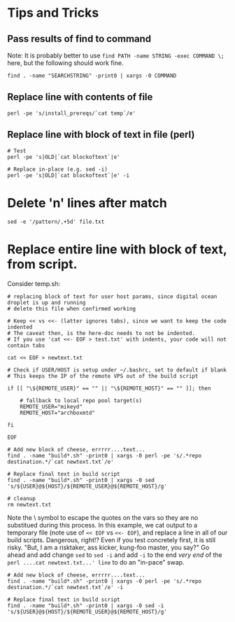 # Tips and Tricks

## Pass results of find to command
Note: It is probably better to use `find PATH -name STRING -exec COMMAND \;` here, but the following should work fine.

```
find . -name "SEARCHSTRING" -print0 | xargs -0 COMMAND
```

## Replace line with contents of file

```
perl -pe 's/install_prereqs/`cat temp`/e'
```

## Replace line with block of text in file (perl)

```
# Test
perl -pe 's|OLD|`cat blockoftext`|e' 

# Replace in-place (e.g. sed -i)
perl -pe 's|OLD|`cat blockoftext`|e' -i
```

# Delete 'n' lines after match
```
sed -e '/pattern/,+5d' file.txt
```

# Replace entire line with block of text, from script.

Consider temp.sh:

```
# replacing block of text for user host params, since digital ocean droplet is up and running
# delete this file when confirmed working

# Keep << vs <<- (latter ignores tabs), since we want to keep the code indented
# The caveat then, is the here-doc needs to not be indented.
# If you use 'cat <<- EOF > test.txt' with indents, your code will not contain tabs

cat << EOF > newtext.txt

# Check if USER/HOST is setup under ~/.bashrc, set to default if blank
# This keeps the IP of the remote VPS out of the build script

if [[ "\${REMOTE_USER}" == "" || "\${REMOTE_HOST}" == "" ]]; then

	# fallback to local repo pool target(s)
	REMOTE_USER="mikeyd"
	REMOTE_HOST="archboxmtd"

fi

EOF

# Add new block of cheese, errrrr....text...
find . -name "build*.sh" -print0 | xargs -0 perl -pe 's/.*repo destination.*/`cat newtext.txt`/e'

# Replace final text in build script
find . -name "build*.sh" -print0 | xargs -0 sed 's/${USER}@${HOST}/${REMOTE_USER}@${REMOTE_HOST}/g'

# cleanup 
rm newtext.txt
```

Note the \ symbol to escape the quotes on the vars so they are no substitued during this process. In this example, we cat output to a temporary file (note use of `<< EOF` vs `<<- EOF`), and replace a line in all of our build scripts. Dangerous, right!? Even if you test concretely first, it is still risky. "But, I am a risktaker, ass kicker, kung-foo master, you say?" Go ahead and add change `sed` to `sed -i` and add `-i` to the end _very end_ of the `perl ....cat newtext.txt...' line` to do an "in-pace" swap. 

```
# Add new block of cheese, errrrr....text...
find . -name "build*.sh" -print0 | xargs -0 perl -pe 's/.*repo destination.*/`cat newtext.txt`/e' -i

# Replace final text in build script
find . -name "build*.sh" -print0 | xargs -0 sed -i 's/${USER}@${HOST}/${REMOTE_USER}@${REMOTE_HOST}/g'
```
